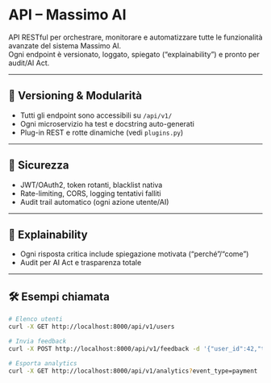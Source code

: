 # API – Massimo AI

API RESTful per orchestrare, monitorare e automatizzare tutte le funzionalità avanzate del sistema Massimo AI.  
Ogni endpoint è versionato, loggato, spiegato (“explainability”) e pronto per audit/AI Act.

---

## 🚦 Versioning & Modularità
- Tutti gli endpoint sono accessibili su `/api/v1/`
- Ogni microservizio ha test e docstring auto-generati
- Plug-in REST e rotte dinamiche (vedi `plugins.py`)

---

## 🔐 Sicurezza
- JWT/OAuth2, token rotanti, blacklist nativa
- Rate-limiting, CORS, logging tentativi falliti
- Audit trail automatico (ogni azione utente/AI)

---

## 🧠 Explainability
- Ogni risposta critica include spiegazione motivata (“perché”/“come”)
- Audit per AI Act e trasparenza totale

---

## 🛠️ Esempi chiamata

```bash
# Elenco utenti
curl -X GET http://localhost:8000/api/v1/users

# Invia feedback
curl -X POST http://localhost:8000/api/v1/feedback -d '{"user_id":42,"text":"Grande AI!"}'

# Esporta analytics
curl -X GET http://localhost:8000/api/v1/analytics?event_type=payment
